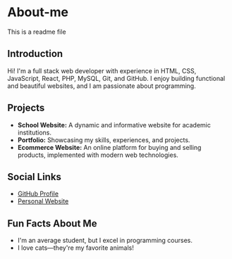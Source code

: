 # About-me
This is a readme file

## Introduction
Hi! I'm a full stack web developer with experience in HTML, CSS, JavaScript, React, PHP, MySQL, Git, and GitHub. I enjoy building functional and beautiful websites, and I am passionate about programming.

## Projects
- **School Website:** A dynamic and informative website for academic institutions.
- **Portfolio:** Showcasing my skills, experiences, and projects.  
- **Ecommerce Website:** An online platform for buying and selling products, implemented with modern web technologies.

## Social Links
- [GitHub Profile](https://github.com/richardtomiwa)
- [Personal Website](https://richcodedev.iceiy.com)

## Fun Facts About Me
- I'm an average student, but I excel in programming courses.
- I love cats—they're my favorite animals!
